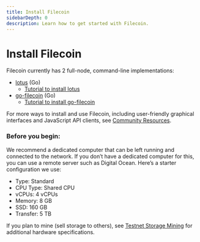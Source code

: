 ```yaml
---
title: Install Filecoin
sidebarDepth: 0
description: Learn how to get started with Filecoin.
---
```


# Install Filecoin

Filecoin currently has 2 full-node, command-line implementations:

- [lotus](https://github.com/filecoin-project/lotus) (Go)
  - [Tutorial to install lotus](https://docs.lotu.sh/)
- [go-filecoin](https://github.com/filecoin-project/go-filecoin) (Go)
  - [Tutorial to install go-filecoin](https://go.filecoin.io/go-filecoin-tutorial/Home.html)

For more ways to install and use Filecoin, including user-friendly graphical interfaces and JavaScript API clients, see [Community Resources](https://github.com/filecoin-project/docs/wiki#community-resources).

### Before you begin:

We recommend a dedicated computer that can be left running and connected to the network. If you don’t have a dedicated computer for this, you can use a remote server such as Digital Ocean. Here’s a starter configuration we use:

- Type: Standard
- CPU Type: Shared CPU
- vCPUs: 4 vCPUs
- Memory: 8 GB
- SSD: 160 GB
- Transfer: 5 TB

If you plan to mine (sell storage to others), see [Testnet Storage Mining](https://filecoin.io/blog/filecoin-testnet-mining/) for additional hardware specifications.

